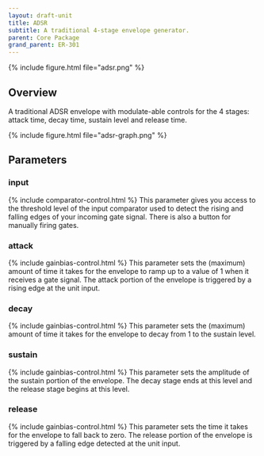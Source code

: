 ```yaml
---
layout: draft-unit
title: ADSR
subtitle: A traditional 4-stage envelope generator.
parent: Core Package
grand_parent: ER-301
---
```



{% include figure.html 
file="adsr.png"
%}

## Overview
A traditional ADSR envelope with modulate-able controls for the 4 stages: attack time, decay time, sustain level and release time.

{% include figure.html
file="adsr-graph.png"
%}

## Parameters

### input
{% include comparator-control.html %}
This parameter gives you access to the threshold level of the input comparator used to detect the rising and falling edges of your incoming gate signal. There is also a button for manually firing gates.

### attack
{% include gainbias-control.html %}
This parameter sets the (maximum) amount of time it takes for the envelope to ramp up to a value of 1 when it receives a gate signal. The attack portion of the envelope is triggered by a rising edge at the unit input.

### decay
{% include gainbias-control.html %}
This parameter sets the (maximum) amount of time it takes for the envelope to decay from 1 to the sustain level.

### sustain
{% include gainbias-control.html %}
This parameter sets the amplitude of the sustain portion of the envelope. The decay stage ends at this level and the release stage begins at this level.

### release
{% include gainbias-control.html %}
This parameter sets the time it takes for the envelope to fall back to zero. The release portion of the envelope is triggered by a falling edge detected at the unit input.
